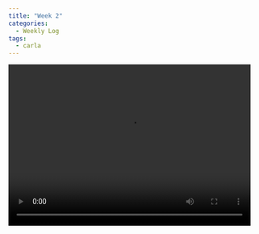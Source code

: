 ```yaml
---
title: "Week 2"
categories:
  - Weekly Log
tags:
  - carla
---
```


<video width="480" height="320" controls="controls">
  <source src="{{ site.url }}{{ site.baseurl }}/assets/videos/carla_simmul.mp4" type="video/mp4">
</video>